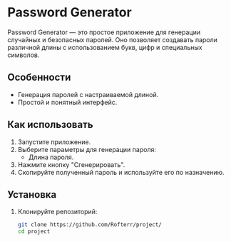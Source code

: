 # Password Generator

Password Generator — это простое приложение для генерации случайных и безопасных паролей. Оно позволяет создавать пароли различной длины с использованием букв, цифр и специальных символов.

## Особенности

- Генерация паролей с настраиваемой длиной.
- Простой и понятный интерфейс.

## Как использовать

1. Запустите приложение.
2. Выберите параметры для генерации пароля:
   - Длина пароля.
3. Нажмите кнопку "Сгенерировать".
4. Скопируйте полученный пароль и используйте его по назначению.

## Установка

1. Клонируйте репозиторий:
   ```bash
   git clone https://github.com/Rofterr/project/
   cd project
